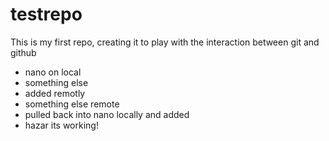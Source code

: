 # testrepo
This is my first repo, creating it to play with the interaction between git and github
* nano on local
* something else
* added remotly
* something else remote
* pulled back into nano locally and added
* hazar its working!
